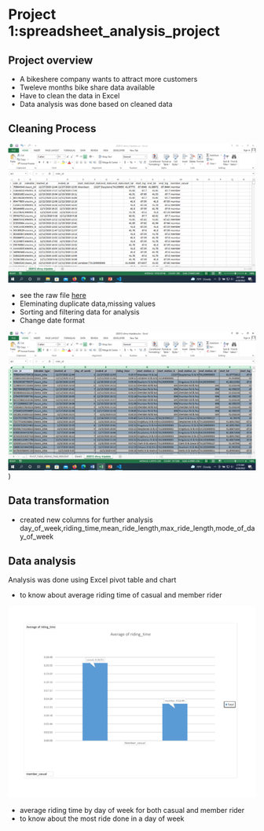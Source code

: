 # Project 1:spreadsheet_analysis_project
## Project overview
- A bikeshere company wants to attract more customers
- Tweleve months bike share data available
- Have to clean the data in Excel 
- Data analysis was done based on cleaned data
## Cleaning Process
![Dirty data](/images/dirty_data.png) 
- see the raw file [here](https://github.com/ajunayed/Ashiq_Junayed_Projects/blob/main/202012-divvy-tripdata.csv)
- Eleminating duplicate data,missing values
- Sorting and filtering data for analysis
- Change date format 

![cleaned data](/images/cleaned%20data.png)) 
## Data transformation
- created new columns for further analysis day_of_week,riding_time,mean_ride_length,max_ride_length,mode_of_day_of_week
## Data analysis
Analysis was done using Excel pivot table and chart 
- to know about average riding time of casual and member rider

![Avg riding time](/images/Avg-riding-time.png)
- average riding time by day of week for both casual and member rider
- to know about the most ride done in a day of week
